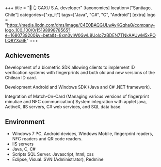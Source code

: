 +++
title = "🪪 👆️ GAXU S.A. developer"
[taxonomies]
location=["Santiago, Chile"]
categories=["xp_it"]
tags=["Java", "C#", "C", "Android"]
[extra]
logo = "https://media.licdn.com/dms/image/C4E0BAQGULwAyKGqhaQ/company-logo_100_100/0/1519899878565?e=1680739200&v=beta&t=8xm0vlW0GwL8UoIo7zBDEN7TNkAAUwM5xPOLQ8YXc6E"
+++

## Achievements

Development of a biometric SDK allowing clients to implement ID verification systems with fingerprints and both old and new versions of the Chilean ID card.

Development Android and Windows SDK (Java and C# .NET framework).

Integration of Match-On-Card (Managing various versions of fingerprint minutiae and NFC communication)
System integration with applet java, ActiveX, IIS servers, C# web services, and SQL data base.

## Environment

- Windows 7 PC, Android devices, Windows Mobile, fingerprint readers, NFC readers and QR code readers.
- IIS servers
- Java, C, C#
- Scripts SQL Server. Javascript, html, css
- Eclipse, Visual. SVN (Administrator), Redmine
